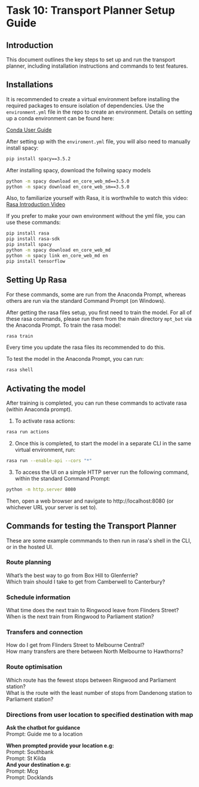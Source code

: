 # Task 10: Transport Planner Setup Guide

## Introduction

This document outlines the key steps to set up and run the transport planner, including installation instructions and commands to test features.

## Installations

It is recommended to create a virtual environment before installing the required packages to ensure isolation of dependencies. Use the `environment.yml` file in the repo to create an environment. Details on setting up a conda environment can be found here:

[Conda User Guide](https://docs.conda.io/projects/conda/en/latest/user-guide/tasks/manage-environments.html)

After setting up with the `enviroment.yml` file, you will also need to manually install spacy:

```bash
pip install spacy==3.5.2
```

After installing spacy, download the follwing spacy models
```bash
python -m spacy download en_core_web_md==3.5.0
python -m spacy download en_core_web_sm==3.5.0
```

Also, to familiarize yourself with Rasa, it is worthwhile to watch this video:
[Rasa Introduction Video](https://www.youtube.com/watch?v=Co7QtrJBkpY)


If you prefer to make your own environment without the yml file, you can use these commands:

```bash
pip install rasa
pip install rasa-sdk
pip install spacy
python -m spacy download en_core_web_md
python -m spacy link en_core_web_md en
pip install tensorflow


```
## Setting Up Rasa

For these commands, some are run from the Anaconda Prompt, whereas others are run via the standard Command Prompt (on Windows). 

After getting the rasa files setup, you first need to train the model. For all of these rasa commands, please run them from the main directory `mpt_bot` via the Anaconda Prompt.
To train the rasa model:
```bash
rasa train
```
Every time you update the rasa files its recommended to do this.

To test the model in the Anaconda Prompt, you can run:
```bash
rasa shell
```

## Activating the model
After training is completed, you can run these commands to activate rasa (within Anaconda prompt).

1) To activate rasa actions:
```bash
rasa run actions
```

2) Once this is completed, to start the model in a separate CLI in the same virtual environment, run:
```bash
rasa run --enable-api --cors "*"
```

3) To access the UI on a simple HTTP server run the following command, within the standard Command Prompt:
```bash
python -m http.server 8080
```

Then, open a web browser and navigate to http://localhost:8080 (or whichever URL your server is set to).

## Commands for testing the Transport Planner

These are some example commmands to then run in rasa's shell in the CLI, or in the hosted UI.

### Route planning
What’s the best way to go from Box Hill to Glenferrie? <br>
Which train should I take to get from Camberwell to Canterbury? <br>
 
### Schedule information
What time does the next train to Ringwood leave from Flinders Street? <br>
When is the next train from Ringwood to Parliament station? <br>
 
### Transfers and connection
How do I get from Flinders Street to Melbourne Central? <br>
How many transfers are there between North Melbourne to Hawthorns? <br>
 
### Route optimisation
Which route has the fewest stops between Ringwood and Parliament station? <br>
What is the route with the least number of stops from Dandenong station to Parliament station? <br>

### Directions from user location to specified destination with map
**Ask the chatbot for guidance** <br>
Prompt: Guide me to a location

**When prompted provide your location e.g:** <br>
Prompt: Southbank <br>
Prompt: St Kilda <br>
**And your destination e.g:** <br>
Prompt: Mcg <br>
Prompt: Docklands <br>
